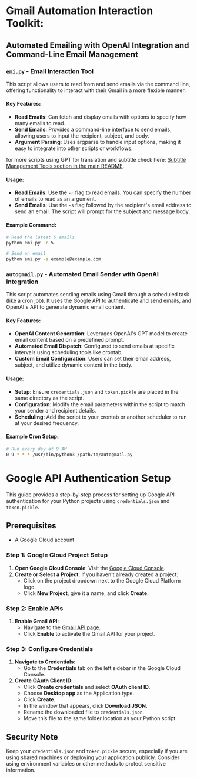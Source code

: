  
# Gmail Automation Interaction Toolkit: 

## Automated Emailing with OpenAI Integration and Command-Line Email Management


### `emi.py` - Email Interaction Tool

This script allows users to read from and send emails via the command line, offering functionality to interact with their Gmail in a more flexible manner.

#### Key Features:
- **Read Emails**: Can fetch and display emails with options to specify how many emails to read.
- **Send Emails**: Provides a command-line interface to send emails, allowing users to input the recipient, subject, and body.
- **Argument Parsing**: Uses argparse to handle input options, making it easy to integrate into other scripts or workflows.

for more scripts using GPT for translation and subtitle check here: [Subtitle Management Tools section in the main README](https://github.com/YanivHaliwa/Linux-Stuff/tree/master?tab=readme-ov-file#subtitle-management-tools).

#### Usage:
- **Read Emails**: Use the `-r` flag to read emails. You can specify the number of emails to read as an argument.
- **Send Emails**: Use the `-s` flag followed by the recipient's email address to send an email. The script will prompt for the subject and message body.

#### Example Command:
```bash
# Read the latest 5 emails
python emi.py -r 5

# Send an email
python emi.py -s example@example.com
```


### `autogmail.py` - Automated Email Sender with OpenAI Integration

This script automates sending emails using Gmail through a scheduled task (like a cron job). It uses the Google API to authenticate and send emails, and OpenAI's API to generate dynamic email content.

#### Key Features:
- **OpenAI Content Generation**: Leverages OpenAI's GPT model to create email content based on a predefined prompt.
- **Automated Email Dispatch**: Configured to send emails at specific intervals using scheduling tools like crontab.
- **Custom Email Configuration**: Users can set their email address, subject, and utilize dynamic content in the body.

#### Usage:
- **Setup**: Ensure `credentials.json` and `token.pickle` are placed in the same directory as the script.
- **Configuration**: Modify the email parameters within the script to match your sender and recipient details.
- **Scheduling**: Add the script to your crontab or another scheduler to run at your desired frequency.

#### Example Cron Setup:
```bash
# Run every day at 9 AM
0 9 * * * /usr/bin/python3 /path/to/autogmail.py
```

# Google API Authentication Setup

This guide provides a step-by-step process for setting up Google API authentication for your Python projects using `credentials.json` and `token.pickle`.

## Prerequisites

- A Google Cloud account


### Step 1: Google Cloud Project Setup

1. **Open Google Cloud Console**: Visit the [Google Cloud Console](https://console.cloud.google.com/apis/dashboard).
2. **Create or Select a Project**: If you haven't already created a project:
    - Click on the project dropdown next to the Google Cloud Platform logo.
    - Click **New Project**, give it a name, and click **Create**.

### Step 2: Enable APIs

1. **Enable Gmail API**:
   - Navigate to the [Gmail API page](https://console.cloud.google.com/apis/library/gmail.googleapis.com?project=email-392618).
   - Click **Enable** to activate the Gmail API for your project.

### Step 3: Configure Credentials

1. **Navigate to Credentials**:
   - Go to the **Credentials** tab on the left sidebar in the Google Cloud Console.
2. **Create OAuth Client ID**:
   - Click **Create credentials** and select **OAuth client ID**.
   - Choose **Desktop app** as the Application type.
   - Click **Create**.
   - In the window that appears, click **Download JSON**.
   - Rename the downloaded file to `credentials.json`.
   - Move this file to the same folder location as your Python script.

## Security Note

Keep your `credentials.json` and `token.pickle` secure, especially if you are using shared machines or deploying your application publicly. Consider using environment variables or other methods to protect sensitive information.



 